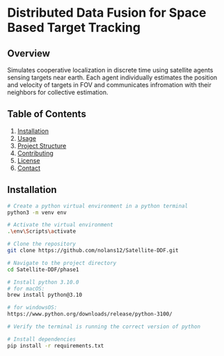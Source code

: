 # Distributed Data Fusion for Space Based Target Tracking 

## Overview
Simulates cooperative localization in discrete time using satellite agents sensing targets near earth. Each
agent individually estimates the position and velocity of targets in FOV and communicates infromation with 
their neighbors for collective estimation. 

## Table of Contents
1. [Installation](#installation)
2. [Usage](#usage)
3. [Project Structure](#project-structure)
4. [Contributing](#contributing)
5. [License](#license)
6. [Contact](#contact)

## Installation
```bash
# Create a python virtual environment in a python terminal
python3 -m venv env

# Activate the virtual environment
.\env\Scripts\activate

# Clone the repository
git clone https://github.com/nolans12/Satellite-DDF.git

# Navigate to the project directory
cd Satellite-DDF/phase1

# Install python 3.10.0
# for macOS:
brew install python@3.10

# for windowsOS:
https://www.python.org/downloads/release/python-3100/

# Verify the terminal is running the correct version of python

# Install dependencies
pip install -r requirements.txt